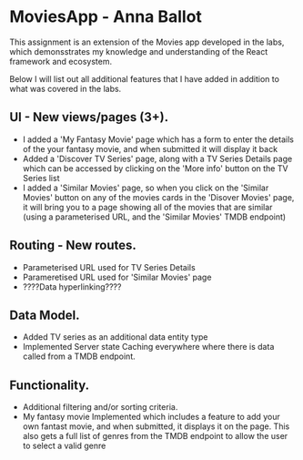 # MoviesApp - Anna Ballot

This assignment is an extension of the Movies app developed in the labs, which demonsstrates my knowledge and 
understanding of the React framework and ecosystem.

Below I will list out all additional features that I have added in addition to what was covered in the labs.

## UI - New views/pages (3+).
- I added a 'My Fantasy Movie' page which has a form to enter the details of the your fantasy movie, and when submitted it will display it back
- Added a 'Discover TV Series' page, along with a TV Series Details page which can be accessed by clicking on the 'More info' button on the TV Series list
- I added a 'Similar Movies' page, so when you click on the 'Similar Movies' button on any of the movies cards in the 'Disover Movies' page, it will bring 
  you to a page showing all of the movies that are similar (using a parameterised URL, and the 'Similar Movies' TMDB endpoint) 

## Routing - New routes.
- Parameterised URL used for TV Series Details
- Parameretised URL used for 'Similar Movies' page
- ????Data hyperlinking????

## Data Model.
- Added TV series as an additional data entity type
- Implemented Server state Caching everywhere where there is data called from a TMDB endpoint.

## Functionality.
- Additional filtering and/or sorting criteria.
- My fantasy movie Implemented which includes a feature to add your own fantast movie, and when submitted, it displays it on the page. 
  This also gets a full list of genres from the TMDB endpoint to allow the user to select a valid genre
